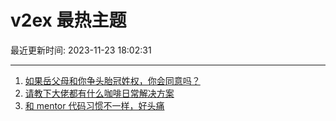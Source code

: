 # v2ex 最热主题

最近更新时间: 2023-11-23 18:02:31

--- 
1. [如果岳父母和你争头胎冠姓权，你会同意吗？](https://www.v2ex.com/t/994383) 
2. [请教下大佬都有什么咖啡日常解决方案](https://www.v2ex.com/t/994422) 
3. [和 mentor 代码习惯不一样，好头痛](https://www.v2ex.com/t/994435) 
